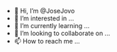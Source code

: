 - 👋 Hi, I’m @JoseJovo
- 👀 I’m interested in ...
- 🌱 I’m currently learning ...
- 💞️ I’m looking to collaborate on ...
- 📫 How to reach me ...

<!---
JoseJovo/JoseJovo is a ✨ special ✨ repository because its `README.md` (this file) appears on your GitHub profile.
You can click the Preview link to take a look at your changes.
--->
